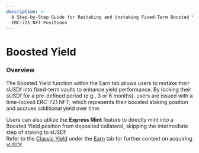 ```yaml
---
description: >-
  A Step-by-Step Guide for Restaking and Unstaking Fixed-Term Boosted Yield
  ERC-721 NFT Positions
---
```


# Boosted Yield

### **Overview**

The Boosted Yield function within the Earn tab allows users to restake their sUSDf into fixed-term vaults to enhance yield performance. By locking their sUSDf for a pre-defined period (e.g., 3 or 6 months), users are issued with a time-locked ERC-721 NFT, which represents their boosted staking position and accrues additional yield over time.

Users can also utilize the **Express Mint** feature to directly mint into a Boosted Yield position from deposited collateral, skipping the intermediate step of staking to sUSDf.\
Refer to the [Classic Yield](../classic-yield/) under the [Earn](../) tab for further context on acquiring sUSDf.&#x20;

